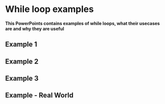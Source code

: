 # While loop examples
#### This PowerPoints contains examples of while loops, what their usecases are and why they are useful
## Example 1

## Example 2

## Example 3

## Example - Real World
